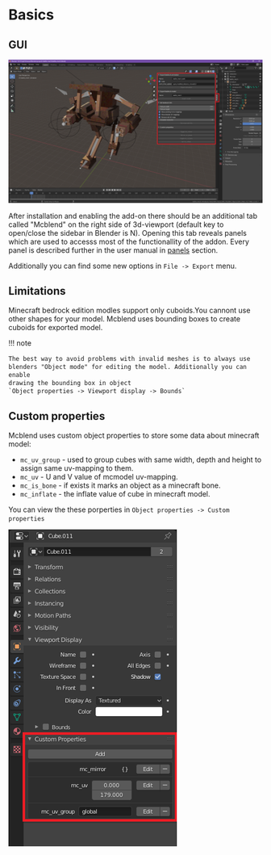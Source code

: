 # Basics
## GUI

![](../../img/mcblend_gui_image.png)

After installation and enabling the add-on there should be an additional tab
called "Mcblend" on the right side of 3d-viewport (default key to open/close
the sidebar in Blender is N). Opening this tab reveals panels which are used
to accesss most of the functionallity of the addon. Every panel is described
further in the user manual in [panels](../panels/) section.

Additionally you can find some new options in `File -> Export` menu.

## Limitations
Minecraft bedrock edition modles support only cuboids.You cannont use other
shapes for your model. Mcblend uses bounding boxes to create cuboids for
exported model.

!!! note

    The best way to avoid problems with invalid meshes is to always use
    blenders "Object mode" for editing the model. Additionally you can enable
    drawing the bounding box in object
    `Object properties -> Viewport display -> Bounds`

## Custom properties
Mcblend uses custom object properties to store some data about minecraft model:

- `mc_uv_group` - used to group cubes with same width, depth and height to assign
  same uv-mapping to them.
- `mc_uv` - U and V value of mcmodel uv-mapping.
- `mc_is_bone` - if exists it marks an object as a minecraft bone.
- `mc_inflate` - the inflate value of cube in minecraft model.

You can view the these porperties in `Object properties -> Custom properties`

![](../../img/custom_properties.png)

